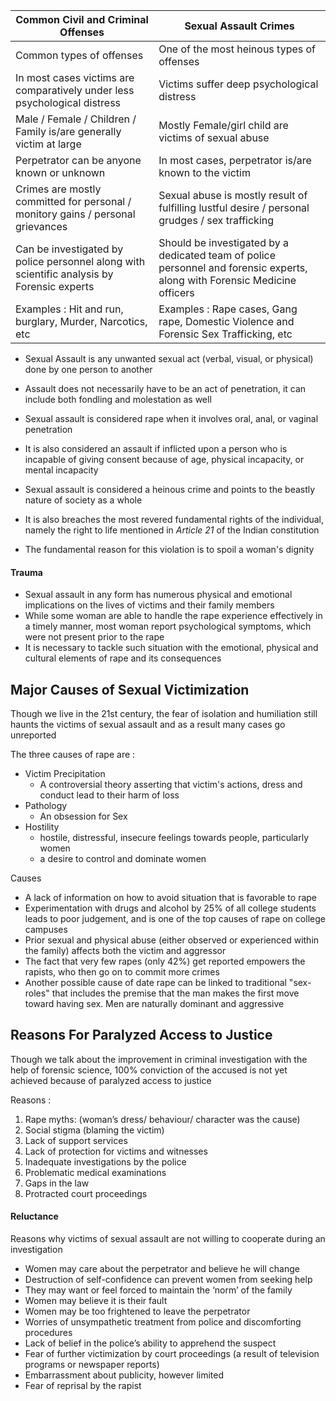 

| **Common Civil and Criminal Offenses**                                                     | **Sexual Assault Crimes**                                                                                                  |
| ------------------------------------------------------------------------------------------ | -------------------------------------------------------------------------------------------------------------------------- |
| Common types of offenses                                                                   | One of the most heinous types of offenses                                                                                  |
| In most cases victims are comparatively under less psychological distress                  | Victims suffer deep psychological distress                                                                                 |
| Male / Female / Children / Family is/are generally victim at large                         | Mostly Female/girl child are victims of sexual abuse                                                                       |
| Perpetrator can be anyone known or unknown                                                 | In most cases, perpetrator is/are known to the victim                                                                      |
| Crimes are mostly committed for personal / monitory gains / personal grievances            | Sexual abuse is mostly result of fulfilling lustful desire / personal grudges / sex trafficking                            |
| Can be investigated by police personnel along with scientific analysis by Forensic experts | Should be investigated by a dedicated team of police personnel and forensic experts, along with Forensic Medicine officers |
| Examples : Hit and run, burglary, Murder, Narcotics, etc                                   | Examples : Rape cases, Gang rape, Domestic Violence and Forensic Sex Trafficking, etc                                      |

- Sexual Assault is any unwanted sexual act (verbal, visual, or physical) done by one person to another 
- Assault does not necessarily have to be an act of penetration, it can include both fondling and molestation as well
- Sexual assault is considered rape when it involves oral, anal, or vaginal penetration
- It is also considered an assault if inflicted upon a person who is incapable of giving consent because of age, physical incapacity, or mental incapacity

- Sexual assault is considered a heinous crime and points to the beastly nature of society as a whole 
- It is also breaches the most revered fundamental rights of the individual, namely the right to life mentioned in *Article 21* of the Indian constitution 
- The fundamental reason for this violation is to spoil a woman's dignity

#### Trauma 
- Sexual assault in any form has numerous physical and emotional implications on the lives of victims and their family members 
- While some woman are able to handle the rape experience effectively in a timely manner, most woman report psychological symptoms, which were not present prior to the rape 
- It is necessary to tackle such situation with the emotional, physical and cultural elements of rape and its consequences 

## Major Causes of Sexual Victimization 
Though we live in the 21st century, the fear of isolation and humiliation still haunts the victims of sexual assault and as a result many cases go unreported 

The three causes of rape are :
- Victim Precipitation 
	- A controversial theory asserting that victim's actions, dress and conduct lead to their harm of loss
- Pathology
	- An obsession for Sex
- Hostility
	- hostile, distressful, insecure feelings towards people, particularly women
	- a desire to control and dominate women

Causes 
- A lack of information on how to avoid situation that is favorable to rape 
- Experimentation with drugs and alcohol by 25% of all college students leads to poor judgement, and is one of the top causes of rape on college campuses
- Prior sexual and physical abuse (either observed or experienced within the family) affects both the victim and aggressor
- The fact that very few rapes (only 42%) get reported empowers the rapists, who then go on to commit more crimes
- Another possible cause of date rape can be linked to traditional "sex-roles" that includes the premise that the man makes the first move toward having sex. Men are naturally dominant and aggressive


## Reasons For Paralyzed Access to Justice 
Though we talk about the improvement in criminal investigation with the help of forensic science, 100% conviction of the accused is not yet achieved because of paralyzed access to justice

Reasons :
1. Rape myths: (woman’s dress/ behaviour/ character was the cause)
2. Social stigma (blaming the victim)
3. Lack of support services
4. Lack of protection for victims and witnesses
5. Inadequate investigations by the police
6. Problematic medical examinations
7. Gaps in the law
8. Protracted court proceedings

#### Reluctance 
Reasons why victims of sexual assault are not willing to cooperate during an investigation

- Women may care about the perpetrator and believe he will change
- Destruction of self-confidence can prevent women from seeking help
- They may want or feel forced to maintain the ‘norm’ of the family
- Women may believe it is their fault
-  Women may be too frightened to leave the perpetrator
- Worries of unsympathetic treatment from police and discomforting procedures
-  Lack of belief in the police’s ability to apprehend the suspect
-  Fear of further victimization by court proceedings (a result of television programs or newspaper reports)
-  Embarrassment about publicity, however limited
-  Fear of reprisal by the rapist